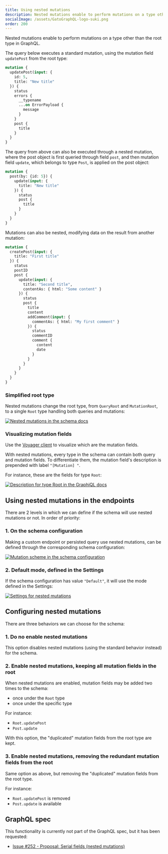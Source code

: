 ```yaml
---
title: Using nested mutations
description: Nested mutations enable to perform mutations on a type other than the root type in GraphQL.
socialImage: /assets/GatoGraphQL-logo-suki.png
order: 200
---
```


Nested mutations enable to perform mutations on a type other than the root type in GraphQL.

The query below executes a standard mutation, using the mutation field `updatePost` from the root type:

```graphql
mutation {
  updatePost(input: {
    id: 5,
    title: "New title"
  }) {
    status
    errors {
      __typename
      ...on ErrorPayload {
        message
      }
    }
    post {
      title
    }
  }
}
```

The query from above can also be executed through a nested mutation, where the post object is first queried through field `post`, and then mutation field `update`, which belongs to type `Post`, is applied on the post object:

```graphql
mutation {
  post(by: {id: 5}) {
    update(input: {
      title: "New title"
    }) {
      status
      post {
        title
      }
    }
  }
}
```

Mutations can also be nested, modifying data on the result from another mutation:

```graphql
mutation {
  createPost(input: {
    title: "First title"
  }) {
    status
    postID
    post {
      update(input: {
        title: "Second title",
        contentAs: { html: "Some content" }
      }) {
        status
        post {
          title
          content
          addComment(input: {
            commentAs: { html: "My first comment" }
          }) {
            status
            commentID
            comment {
              content
              date
            }
          }
        }
      }
    }
  }
}
```

### Simplified root type

Nested mutations change the root type, from `QueryRoot` and `MutationRoot`, to a single `Root` type handling both queries and mutations:

<a href="/assets/guides/upstream/schema-docs-nested-mutation.png" target="_blank">![Nested mutations in the schema docs](/assets/guides/upstream/schema-docs-nested-mutation.png "Nested mutations in the schema docs")</a>

### Visualizing mutation fields

Use the [Voyager client](../../intro/intro-to-the-voyager-client/) to visualize which are the mutation fields.

With nested mutations, every type in the schema can contain both query and mutation fields. To differentiate them, the mutation field's description is prepended with label `"[Mutation] "`.

For instance, these are the fields for type `Root`:

<a href="/assets/guides/upstream/mutation-desc-in-graphiql-docs.png" target="_blank">![Description for type Root in the GraphiQL docs](/assets/guides/upstream/mutation-desc-in-graphiql-docs.png "Description for type Root in the GraphiQL docs")</a>

## Using nested mutations in the endpoints

There are 2 levels in which we can define if the schema will use nested mutations or not. In order of priority:

### 1. On the schema configuration

Making a custom endpoint or persisted query use nested mutations, can be defined through the corresponding schema configuration:

<a href="/assets/guides/upstream/schema-configuration-mutation-scheme.png" target="_blank">![Mutation scheme in the schema configuration](/assets/guides/upstream/schema-configuration-mutation-scheme.png "Mutation scheme in the schema configuration")</a>

### 2. Default mode, defined in the Settings

If the schema configuration has value `"Default"`, it will use the mode defined in the Settings:

<div class="img-width-1024" markdown=1>

<a href="/assets/guides/upstream/settings-nested-mutations-default.png" target="_blank">![Settings for nested mutations](/assets/guides/upstream/settings-nested-mutations-default.png "Settings for nested mutations")</a>

</div>

## Configuring nested mutations

There are three behaviors we can choose for the schema:

### 1. Do no enable nested mutations

This option disables nested mutations (using the standard behavior instead) for the schema.

### 2. Enable nested mutations, keeping all mutation fields in the root

When nested mutations are enabled, mutation fields may be added two times to the schema:

- once under the `Root` type
- once under the specific type

For instance:

- `Root.updatePost`
- `Post.update`

With this option, the "duplicated" mutation fields from the root type are kept.

### 3. Enable nested mutations, removing the redundant mutation fields from the root

Same option as above, but removing the "duplicated" mutation fields from the root type.

For instance:

- `Root.updatePost` is removed
- `Post.update` is available

## GraphQL spec

This functionality is currently not part of the GraphQL spec, but it has been requested:

- <a href="https://github.com/graphql/graphql-spec/issues/252" target="_blank">Issue #252 - Proposal: Serial fields (nested mutations)</a>
